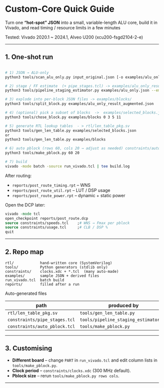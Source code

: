 # Custom-Core Quick Guide
Turn one **“hot-spot” JSON** into a small, variable-length ALU core,
build it in Vivado, and read timing / resource limits in a few minutes

Tested: Vivado 2020.1 ~ 2024.1, Alveo U200 (xcu200-fsgd2104-2-e)

---

## 1. One-shot run
```bash

# 1) JSON → ALU-only
python3 tools/scan_alu_only.py input_original.json [-o examples/alu_only.json] [--min-len N]

# 2) stage / FF estimate  (+ pipe_stages.tcl) -> examples/alu_only_result_*.json
python3 tools/pipeline_staging_estimator.py examples/alu_only.json --emit-tcl

# 3) explode into per-block JSON files -> examples/blocks/
python3 tools/split_block.py examples/alu_only_result_augmented.json

# 4) (optional) pick a subset of blocks  ->  examples/selected_blocks.json
python3 tools/chose_block.py examples/blocks 0 3 5 11

# 5) generate RTL lookup tables  - > rtl/len_table_pkg.sv
python3 tools/gen_len_table.py examples/selected_blocks.json
or
python3 tools/gen_len_table.py examples/blocks

# 6) auto pblock (rows 60, cols 20 → adjust as needed) constraints/auto_pblock.tcl
python3 tools/make_pblock.py 60 20

# 7) build
vivado -mode batch -source run_vivado.tcl | tee build.log
````

After routing:

* `reports/post_route_timing.rpt` – WNS
* `reports/post_route_util.rpt` – LUT / DSP usage
* `reports/post_route_power.rpt` – dynamic + static power

Open the DCP later:

```tcl
vivado -mode tcl
open_checkpoint reports/post_route.dcp
source constraints/speeds.tcl    ;# WNS → Fmax per pblock
source constraints/usage.tcl     ;# CLB / DSP %
quit
```

---

## 2. Repo map

```
rtl/            hand-written core (SystemVerilog)
tools/          Python generators (stdlib only)
constraints/    clocks.xdc + *.tcl  (many auto-made)
examples/       sample JSON + derived files
run_vivado.tcl  batch build
reports/        filled after a run
```

Auto-generated files

| path                          | produced by                           |
| ----------------------------- | ------------------------------------- |
| `rtl/len_table_pkg.sv`        | `tools/gen_len_table.py`              |
| `constraints/pipe_stages.tcl` | `tools/pipeline_staging_estimator.py` |
| `constraints/auto_pblock.tcl` | `tools/make_pblock.py`                |

---

## 3. Customising

* **Different board** – change `PART` in `run_vivado.tcl`
  and edit column lists in `tools/make_pblock.py`.
* **Clock period** – `constraints/clocks.xdc` (300 MHz default).
* **Pblock size** – rerun `tools/make_pblock.py rows cols`.

---


